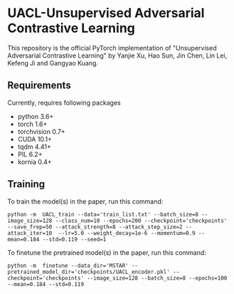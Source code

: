 # UACL-Unsupervised Adversarial Contrastive Learning
This repository is the official PyTorch implementation of "Unsupervised Adversarial Contrastive Learning" by Yanjie Xu, Hao Sun, Jin Chen, Lin Lei, Kefeng Ji and Gangyao Kuang.
## Requirements
Currently, requires following packages
* python 3.6+
* torch 1.6+
* torchvision 0.7+
* CUDA 10.1+
* tqdm 4.41+
* PIL 6.2+
* kornia 0.4+
## Training
To train the model(s) in the paper, run this command:
```
python -m  UACL_train --data='train_list.txt' --batch_size=8 --image_size=128 --class_num=10 --epochs=200 --checkpoint='checkpoints' --save_frep=50 --attack_strength=8 --attack_step_size=2 --attack_iter=10  --lr=5.0 --weight_decay=1e-6 --momentum=0.9 --mean=0.184 --std=0.119 --seed=1
```
To finetune the pretrained model(s) in the paper, run this command:
```
python -m  finetune --data_dir='MSTAR' --pretrained_model_dir='checkpoints/UACL_encoder.pkl' --checkpoint='checkpoints' --image_size=128 --batch_size=8 --epochs=100 --mean=0.184 --std=0.119
```

